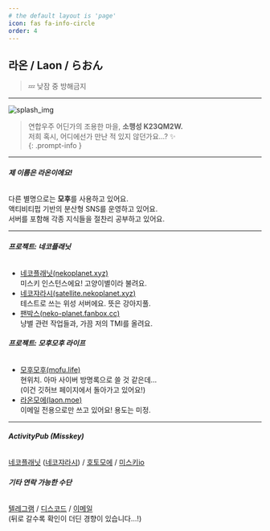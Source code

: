 ```yaml
---
# the default layout is 'page'
icon: fas fa-info-circle
order: 4
---
```


## **라온 / Laon / らおん**
> 💤 낮잠 중 방해금지

- - -

![splash_img](https://data.nekoplanet.xyz/nekoplanet-storage/misskey/567f55d7-127d-4203-b86a-36d7aa8ed674.png)
> 연합우주 어딘가의 조용한 마을, **소행성 K23QM2W.**  
> 저희 혹시, 어디에선가 만난 적 있지 않던가요...? ✨  
{: .prompt-info }

- - - 

###### **제 이름은 라온이에요!**  
다른 별명으로는 **모후**를 사용하고 있어요.  
액티비티펍 기반의 분산형 SNS를 운영하고 있어요.  
서버를 포함해 각종 지식들을 절찬리 공부하고 있어요.  

- - -

###### **프로젝트: 네코플래닛**  
* [네코플래닛(nekoplanet.xyz)](https://nekoplanet.xyz)  
미스키 인스턴스에요! 고양이별이라 불려요.  
* [네코쟈라시(satellite.nekoplanet.xyz)](https://satellite.nekoplanet.xyz)  
테스트로 쓰는 위성 서버에요. 뜻은 강아지풀.   
* [팬박스(neko-planet.fanbox.cc)](https://neko-planet.fanbox.cc)  
냥별 관련 작업들과, 가끔 저의 TMI를 올려요.  

###### **프로젝트: 모후모후 라이프**  
* [모후모후(mofu.life)](https://mofu.life)  
현위치. 아마 사이버 방명록으로 쓸 것 같은데...  
(이건 깃허브 페이지에서 돌아가고 있어요!)  
* [라온모에(laon.moe)](#)  
이메일 전용으로만 쓰고 있어요! 용도는 미정.  

- - -
  
###### **ActivityPub (Misskey)**  
[네코플래닛](https://nekoplanet.xyz/@mofu) ([네코쟈라시](https://satellite.nekoplanet.xyz/@mofu)) / [호토모에](https://hoto.moe/@mofu) / [미스키io](https://misskey.io/@laonmofu)  

###### **기타 연락 가능한 수단**  
[텔레그램](https://t.me/laonmofu) / [디스코드](https://discord.com/users/500864158187782144) / [이메일](mailto:mofu@laon.moe)  
(뒤로 갈수록 확인이 더딘 경향이 있습니다...!)